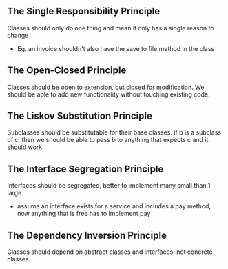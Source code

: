 ## The Single Responsibility Principle
Classes should only do one thing and mean it only has a single reason to change
- Eg. an invoice shouldn't also have the save to file method in the class

## The Open-Closed Principle
Classes should be open to extension, but closed for modification.
We should be able to add new functionality without touching existing code.

## The Liskov Substitution Principle
Subclasses should be substitutable for their base classes.
if b is a subclass of c, then we should be able to pass b to anything that expects c and it should work

## The Interface Segregation Principle
Interfaces should be segregated, better to implement many small than 1 large
- assume an interface exists for a service and includes a pay method, now anything that is free has to implement pay

## The Dependency Inversion Principle
Classes should depend on abstract classes and interfaces, not concrete classes.
